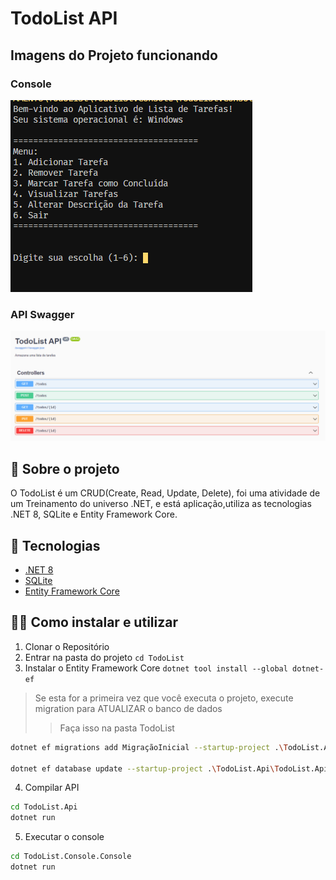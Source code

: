 # TodoList API

## Imagens do Projeto funcionando
### Console
![Alt text](image-1.png)

### API Swagger
![Alt text](image.png)


## 📖 Sobre o projeto

O TodoList é um CRUD(Create, Read, Update, Delete), foi uma atividade de um Treinamento do universo .NET, e está aplicação,utiliza as tecnologias .NET 8, SQLite e Entity Framework Core.

## 🧱 Tecnologias 

- [.NET 8](https://dotnet.microsoft.com/pt-br/download/dotnet/8.0)
- [SQLite](https://www.sqlite.org/index.html)
- [Entity Framework Core](https://github.com/dotnet/efcore)

## 🚶‍♂️ Como instalar e utilizar

1. Clonar o Repositório
2. Entrar na pasta do projeto `cd TodoList`
3. Instalar o Entity Framework Core `dotnet tool install --global dotnet-ef`
> Se esta for a primeira vez que você executa o projeto, execute migration para ATUALIZAR o banco de dados
>>Faça isso na pasta TodoList
```bash
dotnet ef migrations add MigraçãoInicial --startup-project .\TodoList.Api\TodoList.Api.csproj --project .\TodoList.Core\TodoList.Core.csproj 

dotnet ef database update --startup-project .\TodoList.Api\TodoList.Api.csproj --project .\TodoList.Core\TodoList.Core.csproj

```
4. Compilar API
```bash
cd TodoList.Api
dotnet run
```
5. Executar o console
```bash
cd TodoList.Console.Console
dotnet run
```
